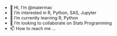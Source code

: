 - 👋 Hi, I’m @maiermac
- 👀 I’m interested in R, Python, SAS, Jupyter
- 🌱 I’m currently learning R, Python
- 💞️ I’m looking to collaborate on Stats Programming
- 📫 How to reach me ...

<!---
maiermac/maiermac is a ✨ special ✨ repository because its `README.md` (this file) appears on your GitHub profile.
You can click the Preview link to take a look at your changes.
--->
